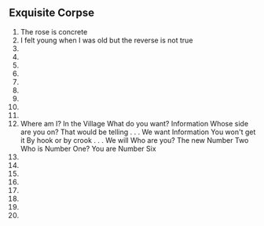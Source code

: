 ## Exquisite Corpse
1. The rose is concrete
2. I felt young when I was old but the reverse is not true
3.
4.
5.
6.
7.
8.
9.
10.
11.
12. Where am I? In the Village What do you want? Information Whose side are you on? That would be telling . . . We want Information You won't get it By hook or by crook . . . We will Who are you? The new Number Two Who is Number One? You are Number Six
13.
14.
15.
16.
17.
18.
19.
20.
